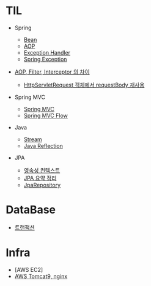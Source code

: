 # TIL
  
 - Spring
   - [Bean](https://github.com/russell-seo/TIL/blob/main/Spring)
   - [AOP](https://github.com/russell-seo/TIL/blob/main/Spring/AOP.md)
   - [Exception Handler](https://github.com/russell-seo/TIL/blob/main/Spring/ExceptionHandler.md) 
   - [Spring Exception](https://github.com/russell-seo/TIL/blob/main/Spring/Exception.md)
 
 
 - [AOP, Filter, Interceptor 의 차이](https://github.com/russell-seo/TIL/blob/main/AOP%2CFilter%2CInterceptor.md)
    - [HttpServletRequest 객체에서 requestBody 재사용](https://github.com/russell-seo/TIL/blob/main/FilterRequestMulti.md)
 
 - Spring MVC
    - [Spring MVC](https://github.com/russell-seo/TIL/blob/main/Spring/Spring%20MVC.md)
    - [Spring MVC Flow](https://github.com/russell-seo/TIL/blob/main/Spring/Spring%20MVC%20Flow.md)
 
 - Java
 
    - [Stream](https://github.com/russell-seo/TIL/blob/main/Java/Stream)
    - [Java Reflection](https://github.com/russell-seo/TIL/blob/main/Java/Reflection.md)


  - JPA
      - [영속성 컨텍스트](https://github.com/russell-seo/TIL/blob/main/JPA/%EC%98%81%EC%86%8D%EC%84%B1%EC%BB%A8%ED%85%8D%EC%8A%A4%ED%8A%B8.md)
      - [JPA 요약 정리](https://github.com/russell-seo/ORM-JPA)
      - [JpaRepository]()
      
# DataBase

  - [트랜잭션]()

# Infra

  -   [AWS EC2]
  -   [AWS Tomcat9, nginx](https://github.com/russell-seo/TIL/blob/main/Infra/AWS/Tomcat%2CNginx.md)
